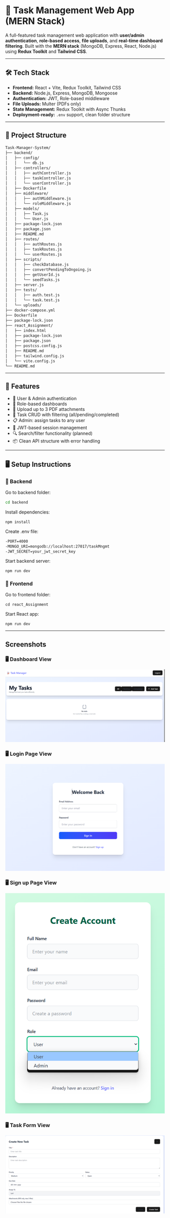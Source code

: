 # 🚀 Task Management Web App (MERN Stack)

A full-featured task management web application with **user/admin authentication**, **role-based access**, **file uploads**, and **real-time dashboard filtering**. Built with the **MERN stack** (MongoDB, Express, React, Node.js) using **Redux Toolkit** and **Tailwind CSS**.

---

## 🛠️ Tech Stack

- **Frontend:** React + Vite, Redux Toolkit, Tailwind CSS
- **Backend:** Node.js, Express, MongoDB, Mongoose
- **Authentication:** JWT, Role-based middleware
- **File Uploads:** Multer (PDFs only)
- **State Management:** Redux Toolkit with Async Thunks
- **Deployment-ready:** `.env` support, clean folder structure

---

## 📂 Project Structure

```
Task-Manager-System/
├── backend/
│   ├── config/
│   │   └── db.js
│   ├── controllers/
│   │   ├── authController.js
│   │   ├── taskController.js
│   │   └── userController.js
│   ├── Dockerfile
│   ├── middleware/
│   │   ├── authMiddleware.js
│   │   └── roleMiddleware.js
│   ├── models/
│   │   ├── Task.js
│   │   └── User.js
│   ├── package-lock.json
│   ├── package.json
│   ├── README.md
│   ├── routes/
│   │   ├── authRoutes.js
│   │   ├── taskRoutes.js
│   │   └── userRoutes.js
│   ├── scripts/
│   │   ├── checkDatabase.js
│   │   ├── convertPendingToOngoing.js
│   │   ├── getUserId.js
│   │   └── seedTasks.js
│   ├── server.js
│   ├── tests/
│   │   ├── auth.test.js
│   │   └── task.test.js
│   └── uploads/
├── docker-compose.yml
├── Dockerfile
├── package-lock.json
├── react_Assignment/
│   ├── index.html
│   ├── package-lock.json
│   ├── package.json
│   ├── postcss.config.js
│   ├── README.md
│   ├── tailwind.config.js
│   └── vite.config.js
└── README.md
```


---

## 🚀 Features

- 👥 User & Admin authentication
- 🧠 Role-based dashboards
- 📄 Upload up to 3 PDF attachments
- 🔄 Task CRUD with filtering (all/pending/completed)
- 📋 Admin: assign tasks to any user
- 🔐 JWT-based session management
- 🔍 Search/filter functionality (planned)
- 📦 Clean API structure with error handling

---

## 🖥️ Setup Instructions

### 🔧 Backend

Go to backend folder:

```bash
cd backend
```

Install dependencies:
```
npm install
```

Create .env file:
```
-PORT=4000
-MONGO_URI=mongodb://localhost:27017/taskMngmt
-JWT_SECRET=your_jwt_secret_key
```

Start backend server:
```
npm run dev
```


### 🔧 Frontend
Go to frontend folder:
```
cd react_Assignment
 ```

Start React app:
```
npm run dev
```

---
## Screenshots
### 🖥️ Dashboard View

![Dashboard Screenshot](./react_Assignment/public/screenshots/dashboard.png)



### 🖥️ Login Page View

![Login Page](./react_Assignment/public/screenshots/login.png)

### 🖥️ Sign up Page View

![Register Page](./react_Assignment/public/screenshots/register.png)

### 🖥️ Task Form View

![Task Form](./react_Assignment/public/screenshots/form.png)



